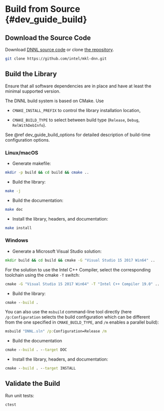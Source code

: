 Build from Source {#dev_guide_build}
====================================

## Download the Source Code

Download [DNNL source code](https://github.com/intel/mkl-dnn/archive/master.zip)
or clone [the repository](https://github.com/intel/mkl-dnn.git).

~~~sh
git clone https://github.com/intel/mkl-dnn.git
~~~

## Build the Library

Ensure that all software dependencies are in place and have at least the
minimal supported version.

The DNNL build system is based on CMake. Use

- `CMAKE_INSTALL_PREFIX` to control the library installation location,

- `CMAKE_BUILD_TYPE` to select between build type (`Release`, `Debug`,
  `RelWithDebInfo`).

See @ref dev_guide_build_options for detailed description of build-time
configuration options.

### Linux/macOS

- Generate makefile:
~~~sh
mkdir -p build && cd build && cmake ..
~~~

- Build the library:
~~~sh
make -j
~~~

- Build the documentation:
~~~sh
make doc
~~~

- Install the library, headers, and documentation:
~~~sh
make install
~~~

### Windows

- Generate a Microsoft Visual Studio solution:
~~~bat
mkdir build && cd build && cmake -G "Visual Studio 15 2017 Win64" ..
~~~
For the solution to use the Intel C++ Compiler, select the corresponding
toolchain using the cmake `-T` switch:
~~~bat
cmake -G "Visual Studio 15 2017 Win64" -T "Intel C++ Compiler 19.0" ..
~~~

- Build the library:
~~~bat
cmake --build .
~~~
You can also use the `msbuild` command-line tool directly (here
`/p:Configuration` selects the build configuration which can be different from
the one specified in `CMAKE_BUILD_TYPE`, and `/m` enables a parallel build):
~~~bat
msbuild "DNNL.sln" /p:Configuration=Release /m
  ~~~

- Build the documentation
~~~bat
cmake --build . --target DOC
~~~

- Install the library, headers, and documentation:
~~~bat
cmake --build . --target INSTALL
~~~

## Validate the Build

Run unit tests:

~~~sh
ctest
~~~
